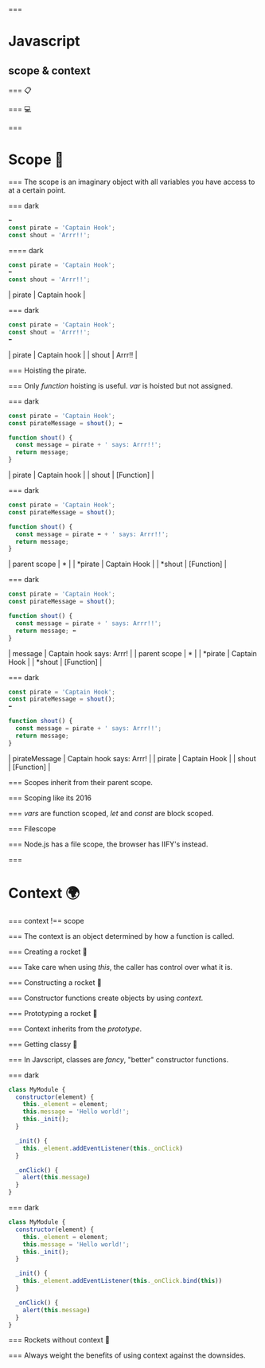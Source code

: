 ===
# Javascript
## scope & context

===
📋

===
💻

===
# Scope 🔭

===
The scope is an imaginary object with all variables you have access to at a certain point.

=== dark
```javascript
⬅
const pirate = 'Captain Hook';
const shout = 'Arrr!!';
```


==== dark
```javascript
const pirate = 'Captain Hook';
⬅
const shout = 'Arrr!!';
```

| pirate | Captain hook |

=== dark
```javascript
const pirate = 'Captain Hook';
const shout = 'Arrr!!';
⬅
```

| pirate | Captain hook |
| shout  | Arrr!!       |

===
Hoisting the pirate.

===
Only _function_ hoisting is useful. _var_ is hoisted but not assigned.

=== dark
```javascript
const pirate = 'Captain Hook';
const pirateMessage = shout(); ⬅

function shout() {
  const message = pirate + ' says: Arrr!!';
  return message;
}
```

| pirate | Captain hook |
| shout  | [Function]   |

=== dark
```javascript
const pirate = 'Captain Hook';
const pirateMessage = shout();

function shout() {
  const message = pirate ⬅ + ' says: Arrr!!';
  return message;
}
```

| parent scope  | *             |
| *pirate       | Captain Hook  |
| *shout        | [Function]    |

=== dark
```javascript
const pirate = 'Captain Hook';
const pirateMessage = shout();

function shout() {
  const message = pirate + ' says: Arrr!!';
  return message; ⬅
}
```
| message       | Captain hook says: Arrr!  |
| parent scope  | *                         |
| *pirate       | Captain Hook              |
| *shout        | [Function]                |

=== dark
```javascript
const pirate = 'Captain Hook';
const pirateMessage = shout();
⬅

function shout() {
  const message = pirate + ' says: Arrr!!';
  return message;
}
```

| pirateMessage | Captain hook says: Arrr!  |
| pirate        | Captain Hook              |
| shout         | [Function]                |

===
Scopes inherit from their parent scope.

===
Scoping like its 2016

===
_vars_ are function scoped, _let_ and _const_ are block scoped.

===
Filescope

===
Node.js has a file scope, the browser has IIFY's instead.

===
# Context 🌍

===
context !== scope

===
The context is an object determined by how a function is called.

===
Creating a rocket 🚀

===
Take care when using _this_, the caller has control over what it is.

===
Constructing a rocket 🚀

===
Constructor functions create objects by using _context_.

===
Prototyping a rocket 🚀

===
Context inherits from the _prototype_.

===
Getting classy 👠

===
In Javscript, classes are _fancy_, "better" constructor functions.

=== dark
```javascript
class MyModule {
  constructor(element) {
    this._element = element;
    this.message = 'Hello world!';
    this._init();
  }

  _init() {
    this._element.addEventListener(this._onClick)
  }

  _onClick() {
    alert(this.message)
  }
}
```


=== dark
```javascript
class MyModule {
  constructor(element) {
    this._element = element;
    this.message = 'Hello world!';
    this._init();
  }

  _init() {
    this._element.addEventListener(this._onClick.bind(this))
  }

  _onClick() {
    alert(this.message)
  }
}
```


===
Rockets without context 🚀

===
Always weight the benefits of using context against the downsides.
